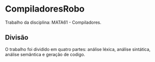 # CompiladoresRobo

Trabalho da disciplina: MATA61 - Compiladores.

## Divisão

O trabalho foi dividido em quatro partes: análise léxica, análise sintática, análise semântica e geração de codigo.
